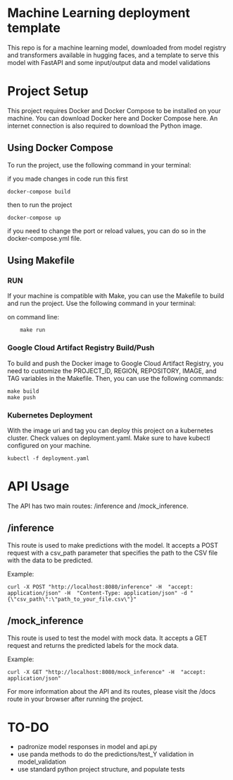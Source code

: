 # Machine Learning deployment template
This repo is for a machine learning model, downloaded from model registry and transformers available in hugging faces, and a template to serve this model with FastAPI and some input/output data and model validations

# Project Setup

This project requires Docker and Docker Compose to be installed on your machine. You can download Docker here and Docker Compose here. An internet connection is also required to download the Python image.

## Using Docker Compose
To run the project, use the following command in your terminal:

if you made changes in code run this first

```
docker-compose build
```

then to run the project
```
docker-compose up
```
if you need to change the port or reload values, you can do so in the docker-compose.yml file.

## Using Makefile

### RUN
If your machine is compatible with Make, you can use the Makefile to build and run the project. Use the following command in your terminal:

on command line:
```
    make run
```
### Google Cloud Artifact Registry Build/Push
To build and push the Docker image to Google Cloud Artifact Registry, you need to customize the PROJECT_ID, REGION, REPOSITORY, IMAGE, and TAG variables in the Makefile. Then, you can use the following commands:
```
make build
make push
```

### Kubernetes Deployment
With the image uri and tag you can deploy this project on a kubernetes cluster.
Check values on deployment.yaml.
Make sure to have kubectl configured on your machine.
```
kubectl -f deployment.yaml
```

# API Usage
The API has two main routes: /inference and /mock_inference.

## /inference
This route is used to make predictions with the model. It accepts a POST request with a csv_path parameter that specifies the path to the CSV file with the data to be predicted.

Example:
```
curl -X POST "http://localhost:8080/inference" -H  "accept: application/json" -H  "Content-Type: application/json" -d "{\"csv_path\":\"path_to_your_file.csv\"}"
```

## /mock_inference
This route is used to test the model with mock data. It accepts a GET request and returns the predicted labels for the mock data.

Example:
```
curl -X GET "http://localhost:8080/mock_inference" -H  "accept: application/json"
```

For more information about the API and its routes, please visit the /docs route in your browser after running the project.

# TO-DO

- padronize model responses in model and api.py
- use panda methods to do the predictions/test_Y validation in model_validation
- use standard python project structure, and populate tests